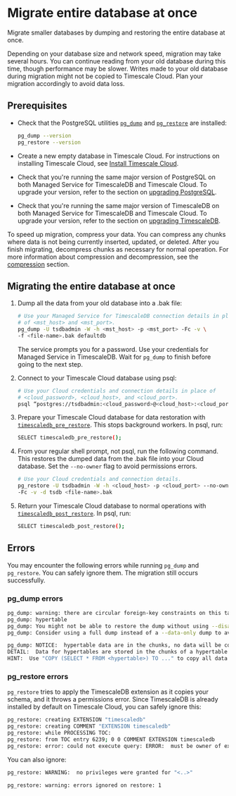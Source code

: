 # Migrate entire database at once

Migrate smaller databases by dumping and restoring the entire database at once.

<highlight type="warning"> 
Depending on your database size and  network speed,
migration may take several hours. You can continue reading from your old
database during this time, though performance may be slower. Writes made to your
old database during migration might not be copied to Timescale Cloud. Plan your migration accordingly to avoid data loss. 
</highlight>

## Prerequisites

- Check that the PostgreSQL utilities [`pg_dump`][pg_dump] and
  [`pg_restore`][pg_restore] are installed:

  ```bash
  pg_dump --version
  pg_restore --version
  ```

- Create a new empty database in Timescale Cloud. For instructions on installing
  Timescale Cloud, see [Install Timescale Cloud][install-timescale-cloud].

- Check that you're running the same major version of PostgreSQL on both Managed
  Service for TimescaleDB and Timescale Cloud. To upgrade your version, refer to
  the section on [upgrading PostgreSQL][upgrading-postgresql].

- Check that you're running the same major version of TimescaleDB on both
  Managed Service for TimescaleDB and Timescale Cloud. To upgrade your version,
  refer to the section on [upgrading TimescaleDB][upgrading-timescaledb].

<highlight type="note"> To speed up migration, compress your data. You can
compress any chunks where data is not being currently inserted, updated, or
deleted. After you finish migrating, decompress chunks as necessary for
normal operation. For more information about compression and decompression, see
the
[compression](https://docs.timescale.com/timescaledb/latest/how-to-guides/compression/)
section. </highlight>

## Migrating the entire database at once

<procedure>

1. Dump all the data from your old database into a .bak file:

   ```bash
   # Use your Managed Service for TimescaleDB connection details in place 
   # of <mst_host> and <mst_port>.
   pg_dump -U tsdbadmin -W -h <mst_host> -p <mst_port> -Fc -v \
   -f <file-name>.bak defaultdb
   ```

   The service prompts you for a password. Use your credentials for Managed
   Service in TimescaleDB. Wait for `pg_dump` to finish before going to the next
   step.

1. Connect to your Timescale Cloud database using psql:

   ```bash
   # Use your Cloud credentials and connection details in place of 
   # <cloud_password>, <cloud_host>, and <cloud_port>.
   psql “postgres://tsdbadmin:<cloud_password>@<cloud_host>:<cloud_port>/tsdb?sslmode=require”
   ```

1. Prepare your Timescale Cloud database for data restoration with
   [`timescaledb_pre_restore`][timescaledb_pre_restore]. This stops background
   workers. In psql, run:

   ```bash
   SELECT timescaledb_pre_restore();
   ```

1. From your regular shell prompt, not psql, run the following command. This
   restores the dumped data from the .bak file into your Cloud database. Set the
   `--no-owner` flag to avoid permissions errors.

    ```bash
    # Use your Cloud credentials and connection details.
   pg_restore -U tsdbadmin -W -h <cloud_host> -p <cloud_port> --no-owner \
   -Fc -v -d tsdb <file-name>.bak
    ```

1. Return your Timescale Cloud database to normal operations with
   [`timescaledb_post_restore`][timescaledb_post_restore]. In psql, run:

    ```bash
    SELECT timescaledb_post_restore();
    ```

</procedure>

## Errors

You may encounter the following errors while running `pg_dump` and `pg_restore`.
You can safely ignore them. The migration still occurs successfully.

### pg_dump errors

```bash
pg_dump: warning: there are circular foreign-key constraints on this table:
pg_dump: hypertable
pg_dump: You might not be able to restore the dump without using --disable-triggers or temporarily dropping the constraints.
pg_dump: Consider using a full dump instead of a --data-only dump to avoid this problem.
```

```bash
pg_dump: NOTICE:  hypertable data are in the chunks, no data will be copied
DETAIL:  Data for hypertables are stored in the chunks of a hypertable so COPY TO of a hypertable will not copy any data.
HINT:  Use "COPY (SELECT * FROM <hypertable>) TO ..." to copy all data in hypertable, or copy each chunk individually.
```

### pg_restore errors

`pg_restore` tries to apply the TimescaleDB extension as it copies your schema,
and it throws a permissions error. Since TimescaleDB is already installed by
default on Timescale Cloud, you can safely ignore this:

```bash
pg_restore: creating EXTENSION "timescaledb"
pg_restore: creating COMMENT "EXTENSION timescaledb"
pg_restore: while PROCESSING TOC:
pg_restore: from TOC entry 6239; 0 0 COMMENT EXTENSION timescaledb 
pg_restore: error: could not execute query: ERROR:  must be owner of extension timescaledb
```

You can also ignore:

```bash
​​pg_restore: WARNING:  no privileges were granted for "<..>"
```

```bash
pg_restore: warning: errors ignored on restore: 1
```

[compression]: /timescaledb/:currentVersion:/how-to-guides/compression/
[install-timescale-cloud]: /install/:currentVersion:/installation-cloud/
[pg_dump]: https://www.postgresql.org/docs/current/app-pgdump.html
[pg_restore]: https://www.postgresql.org/docs/9.2/app-pgrestore.html 
[timescaledb_pre_restore]: /api/:currentVersion:/administration/timescaledb_pre_restore/
[timescaledb_post_restore]:/api/:currentVersion:/administration/timescaledb_post_restore/
[upgrading-postgresql]: /timescaledb/:currentVersion:/how-to-guides/update-timescaledb/upgrade-postgresql/
[upgrading-timescaledb]: /timescaledb/:currentVersion:/how-to-guides/update-timescaledb/update-timescaledb-2/